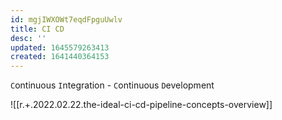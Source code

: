 ```yaml
---
id: mgjIWXOWt7eqdFpguUwlv
title: CI CD
desc: ''
updated: 1645579263413
created: 1641440364153
---
```


`C`ontinuous `I`ntegration - `C`ontinuous `D`evelopment

![[r.+.2022.02.22.the-ideal-ci-cd-pipeline-concepts-overview]]
